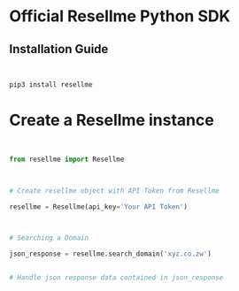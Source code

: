 # Official Resellme Python SDK

## Installation Guide

```python


pip3 install resellme


```

#  Create a Resellme instance


```python


from resellme import Resellme



# Create resellme object with API Token from Resellme

resellme = Resellme(api_key='Your API Token')



# Searching a Domain

json_response = resellme.search_domain('xyz.co.zw')


# Handle json response data contained in json_response




```

